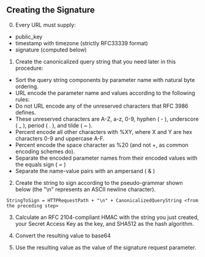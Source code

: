 Creating the Signature
----------------------
0) Every URL must supply:
  * public_key
  * timestamp with timezone (strictly RFC33339 format)
  * signature (computed below)

1) Create the canonicalized query string that you need later in this procedure:
  * Sort the query string components by parameter name with natural byte ordering.
  * URL encode the parameter name and values according to the following rules:
  * Do not URL encode any of the unreserved characters that RFC 3986 defines.
  * These unreserved characters are A-Z, a-z, 0-9, hyphen ( - ), underscore ( _ ), period ( . ), and tilde ( ~ ).
  * Percent encode all other characters with %XY, where X and Y are hex characters 0-9 and uppercase A-F.
  * Percent encode the space character as %20 (and not +, as common encoding schemes do).
  * Separate the encoded parameter names from their encoded values with the equals sign ( = )
  * Separate the name-value pairs with an ampersand ( & )

2) Create the string to sign according to the pseudo-grammar shown below (the "\n" represents an ASCII newline character).

```
StringToSign = HTTPRequestPath + "\n" + CanonicalizedQueryString <from the preceding step>
```

3) Calculate an RFC 2104-compliant HMAC with the string you just created, your Secret Access Key as the key, and SHA512 as the hash algorithm.

4) Convert the resulting value to base64

5) Use the resulting value as the value of the signature request parameter.
